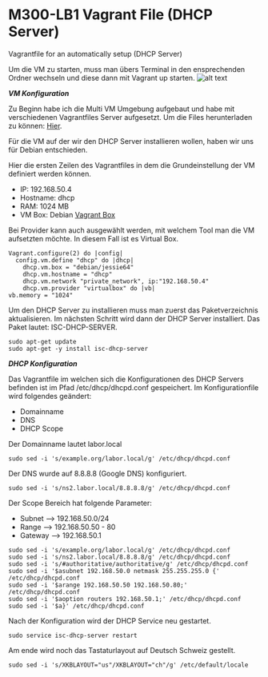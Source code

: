 # M300-LB1 Vagrant File (DHCP Server)
Vagrantfile for an automatically setup (DHCP Server)

Um die VM zu starten, muss man übers Terminal in den ensprechenden Ordner wechseln und diese dann mit Vagrant up starten.
![alt text](vagrant%up.png)

***VM Konfiguration***

Zu Beginn habe ich die Multi VM Umgebung aufgebaut und habe mit verschiedenen Vagrantfiles Server aufgesetzt. Um die Files herunterladen zu können: <a href="https://github.com/mc-b/devops/tree/master/vagrant">Hier</a>.

Für die VM auf der wir den DHCP Server installieren wollen, haben wir uns für Debian entschieden.

Hier die ersten Zeilen des Vagrantfiles in dem die Grundeinstellung der VM definiert werden können.

* IP: 192.168.50.4
* Hostname: dhcp
* RAM: 1024 MB
* VM Box: Debian <a href="https://app.vagrantup.com/debian/boxes/jessie64">Vagrant Box</a>

Bei Provider kann auch ausgewählt werden, mit welchem Tool man die VM aufsetzten möchte. In diesem Fall ist es Virtual Box.

```
Vagrant.configure(2) do |config|  
  config.vm.define "dhcp" do |dhcp|	
    dhcp.vm.box = "debian/jessie64" 	
    dhcp.vm.hostname = "dhcp"		
    dhcp.vm.network "private_network", ip:"192.168.50.4" 	
	dhcp.vm.provider "virtualbox" do |vb|			
vb.memory = "1024"			
```

Um den DHCP Server zu installieren muss man zuerst das Paketverzeichnis aktualisieren. Im nächsten Schritt wird dann der DHCP Server installiert. Das Paket lautet: ISC-DHCP-SERVER.
```
sudo apt-get update
sudo apt-get -y install isc-dhcp-server
```

***DHCP Konfiguration***

Das Vagrantfile im welchen sich die Konfigurationen des DHCP Servers befinden ist im Pfad /etc/dhcp/dhcpd.conf gespeichert. Im Konfigurationfile wird folgendes geändert:
* Domainname
* DNS
* DHCP Scope

Der Domainname lautet labor.local
```
sudo sed -i 's/example.org/labor.local/g' /etc/dhcp/dhcpd.conf
```

Der DNS wurde auf 8.8.8.8 (Google DNS) konfiguriert.
```
sudo sed -i 's/ns2.labor.local/8.8.8.8/g' /etc/dhcp/dhcpd.conf
```
Der Scope Bereich hat folgende Parameter:
* Subnet --> 192.168.50.0/24
* Range --> 192.168.50.50 - 80
* Gateway --> 192.168.50.1

```
sudo sed -i 's/example.org/labor.local/g' /etc/dhcp/dhcpd.conf
sudo sed -i 's/ns2.labor.local/8.8.8.8/g' /etc/dhcp/dhcpd.conf
sudo sed -i 's/#authoritative/authoritative/g' /etc/dhcp/dhcpd.conf
sudo sed -i '$asubnet 192.168.50.0 netmask 255.255.255.0 {' /etc/dhcp/dhcpd.conf
sudo sed -i '$arange 192.168.50.50 192.168.50.80;' /etc/dhcp/dhcpd.conf
sudo sed -i '$aoption routers 192.168.50.1;' /etc/dhcp/dhcpd.conf
sudo sed -i '$a}' /etc/dhcp/dhcpd.conf
```
Nach der Konfiguration wird der DHCP Service neu gestartet.
```
sudo service isc-dhcp-server restart
```
Am ende wird noch das Tastaturlayout auf Deutsch Schweiz gestellt.
```
sudo sed -i 's/XKBLAYOUT="us"/XKBLAYOUT="ch"/g' /etc/default/locale
```

